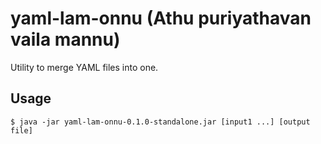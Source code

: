 # yaml-lam-onnu (Athu puriyathavan vaila mannu)

Utility to merge YAML files into one. 

## Usage

    $ java -jar yaml-lam-onnu-0.1.0-standalone.jar [input1 ...] [output file] 

